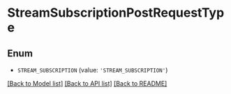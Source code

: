 # StreamSubscriptionPostRequestType


## Enum

* `STREAM_SUBSCRIPTION` (value: `'STREAM_SUBSCRIPTION'`)

[[Back to Model list]](../README.md#documentation-for-models) [[Back to API list]](../README.md#documentation-for-api-endpoints) [[Back to README]](../README.md)


